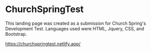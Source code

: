 # ChurchSpringTest

This landing page was created as a submission for Church Spring's Development Test. 
Languages used were HTML, Jquery, CSS, and Bootstrap. 

https://churchspringtest.netlify.app/
